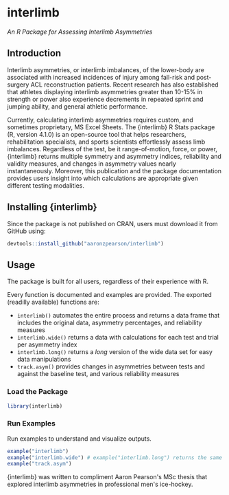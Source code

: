 # interlimb
*An R Package for Assessing Interlimb Asymmetries*

## Introduction

Interlimb asymmetries, or interlimb imbalances, of the lower-body are associated with increased incidences of injury among fall-risk and post-surgery ACL reconstruction patients. Recent research has also established that athletes displaying interlimb asymmetries greater than 10-15% in strength or power also experience decrements in repeated sprint and jumping ability, and general athletic performance.

Currently, calculating interlimb asymmetries requires custom, and sometimes proprietary, MS Excel Sheets. The {interlimb} R Stats package (R, version 4.1.0) is an open-source tool that helps researchers, rehabilitation specialists, and sports scientists effortlessly assess limb imbalances. Regardless of the test, be it range-of-motion, force, or power, {interlimb} returns multiple symmetry and asymmetry indices, reliability and validity measures, and changes in asymmetry values nearly instantaneously. Moreover, this publication and the package documentation provides users insight into which calculations are appropriate given different testing modalities.

## Installing {interlimb}

Since the package is not published on CRAN, users must download it from GitHub using:

```r
devtools::install_github("aaronzpearson/interlimb")
```

## Usage

The package is built for all users, regardless of their experience with R.    

Every function is documented and examples are provided. The exported (readilly available) functions are:    
- `interlimb()` automates the entire process and returns a data frame that includes the original data, asymmetry percentages, and reliability measures    
- `interlimb.wide()` returns a data with calculations for each test and trial per asymmetry index     
- `interlimb.long()` returns a *long* version of the wide data set for easy data manipulations    
- `track.asym()` provides changes in asymmetries between tests and against the baseline test, and various reliability measures    

### Load the Package

```r
library(interlimb)
```

### Run Examples

Run examples to understand and visualize outputs. 

```r
example("interlimb")    
example("interlimb.wide") # example("interlimb.long") returns the same output    
example("track.asym")    
```
    
{interlimb} was written to compliment Aaron Pearson's MSc thesis that explored interlimb asymmetries in professional men's ice-hockey. 
